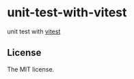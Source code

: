 # unit-test-with-vitest

unit test with [vitest](https://vitest.dev/)

## License

The MIT license.
